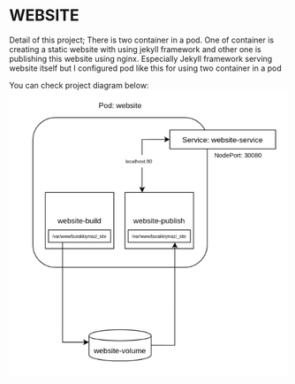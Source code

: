 # WEBSITE
Detail of this project;
There is two container in a pod. One of container is creating a static website with using jekyll framework and other one is publishing this website using nginx. 
Especially Jekyll framework serving website itself but I configured pod like this for using two container in a pod

You can check project diagram below:
![project diagram](project-diagram.png)
